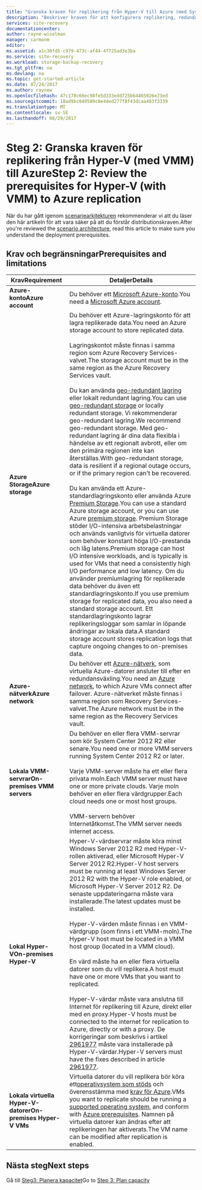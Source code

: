 ```yaml
---
title: "Granska kraven för replikering från Hyper-V till Azure (med System Center VMM) med hjälp av Azure Site Recovery | Microsoft Docs"
description: "Beskriver kraven för att konfigurera replikering, redundans och återställning på lokala virtuella Hyper-V-datorer i VMM-moln till Azure med hjälp av Azure Site Recovery"
services: site-recovery
documentationcenter: 
author: rayne-wiselman
manager: carmonm
editor: 
ms.assetid: a1c30fd5-c979-473c-af44-4f725ad3e3ba
ms.service: site-recovery
ms.workload: storage-backup-recovery
ms.tgt_pltfrm: na
ms.devlang: na
ms.topic: get-started-article
ms.date: 07/24/2017
ms.author: raynew
ms.openlocfilehash: 47c178c66ec98fe5d333edd725b64465026e73ed
ms.sourcegitcommit: 18ad9bc049589c8e44ed277f8f43dcaa483f3339
ms.translationtype: MT
ms.contentlocale: sv-SE
ms.lasthandoff: 08/29/2017
---
```

# <a name="step-2-review-the-prerequisites-for-hyper-v-with-vmm-to-azure-replication"></a><span data-ttu-id="8c6d1-103">Steg 2: Granska kraven för replikering från Hyper-V (med VMM) till Azure</span><span class="sxs-lookup"><span data-stu-id="8c6d1-103">Step 2: Review the prerequisites for Hyper-V (with VMM) to Azure replication</span></span>

<span data-ttu-id="8c6d1-104">När du har gått igenom [scenariearkitekturen](vmm-to-azure-walkthrough-architecture.md) rekommenderar vi att du läser den här artikeln för att vara säker på att du förstår distributionskraven.</span><span class="sxs-lookup"><span data-stu-id="8c6d1-104">After you're reviewed the [scenario architecture](vmm-to-azure-walkthrough-architecture.md), read this article to make sure you understand the deployment prerequisites.</span></span> 

## <a name="prerequisites-and-limitations"></a><span data-ttu-id="8c6d1-105">Krav och begränsningar</span><span class="sxs-lookup"><span data-stu-id="8c6d1-105">Prerequisites and limitations</span></span>

<span data-ttu-id="8c6d1-106">**Krav**</span><span class="sxs-lookup"><span data-stu-id="8c6d1-106">**Requirement**</span></span> | <span data-ttu-id="8c6d1-107">**Detaljer**</span><span class="sxs-lookup"><span data-stu-id="8c6d1-107">**Details**</span></span>
--- | ---
<span data-ttu-id="8c6d1-108">**Azure-konto**</span><span class="sxs-lookup"><span data-stu-id="8c6d1-108">**Azure account**</span></span> | <span data-ttu-id="8c6d1-109">Du behöver ett [Microsoft Azure-konto](http://azure.microsoft.com/).</span><span class="sxs-lookup"><span data-stu-id="8c6d1-109">You need a [Microsoft Azure account](http://azure.microsoft.com/).</span></span>
<span data-ttu-id="8c6d1-110">**Azure Storage**</span><span class="sxs-lookup"><span data-stu-id="8c6d1-110">**Azure storage**</span></span> | <span data-ttu-id="8c6d1-111">Du behöver ett Azure-lagringskonto för att lagra replikerade data.</span><span class="sxs-lookup"><span data-stu-id="8c6d1-111">You need an Azure storage account to store replicated data.</span></span><br/><br/> <span data-ttu-id="8c6d1-112">Lagringskontot måste finnas i samma region som Azure Recovery Services-valvet.</span><span class="sxs-lookup"><span data-stu-id="8c6d1-112">The storage account must be in the same region as the Azure Recovery Services vault.</span></span><br/><br/><span data-ttu-id="8c6d1-113">Du kan använda [geo-redundant lagring](../storage/common/storage-redundancy.md#geo-redundant-storage) eller lokalt redundant lagring.</span><span class="sxs-lookup"><span data-stu-id="8c6d1-113">You can use [geo-redundant storage](../storage/common/storage-redundancy.md#geo-redundant-storage) or locally redundant storage.</span></span> <span data-ttu-id="8c6d1-114">Vi rekommenderar geo-redundant lagring.</span><span class="sxs-lookup"><span data-stu-id="8c6d1-114">We recommend geo-redundant storage.</span></span> <span data-ttu-id="8c6d1-115">Med geo-redundant lagring är dina data flexibla i händelse av ett regionalt avbrott, eller om den primära regionen inte kan återställas.</span><span class="sxs-lookup"><span data-stu-id="8c6d1-115">With geo-redundant storage, data is resilient if a regional outage occurs, or if the primary region can't be recovered.</span></span><br/><br/> <span data-ttu-id="8c6d1-116">Du kan använda ett Azure-standardlagringskonto eller använda Azure [Premium Storage](../storage/common/storage-premium-storage.md).</span><span class="sxs-lookup"><span data-stu-id="8c6d1-116">You can use a standard Azure storage account, or you can use Azure [premium storage](../storage/common/storage-premium-storage.md).</span></span> <span data-ttu-id="8c6d1-117">Premium Storage stöder I/O-intensiva arbetsbelastningar och används vanligtvis för virtuella datorer som behöver konstant höga I/O-prestanda och låg latens.</span><span class="sxs-lookup"><span data-stu-id="8c6d1-117">Premium storage can host I/O intensive workloads, and is typically is used for VMs that need a consistently high I/O performance and low latency.</span></span> <span data-ttu-id="8c6d1-118">Om du använder premiumlagring för replikerade data behöver du även ett standardlagringskonto.</span><span class="sxs-lookup"><span data-stu-id="8c6d1-118">If you use premium storage for replicated data, you also need a standard storage account.</span></span> <span data-ttu-id="8c6d1-119">Ett standardlagringskonto lagrar replikeringsloggar som samlar in löpande ändringar av lokala data.</span><span class="sxs-lookup"><span data-stu-id="8c6d1-119">A standard storage account stores replication logs that capture ongoing changes to on-premises data.</span></span>
<span data-ttu-id="8c6d1-120">**Azure-nätverk**</span><span class="sxs-lookup"><span data-stu-id="8c6d1-120">**Azure network**</span></span> | <span data-ttu-id="8c6d1-121">Du behöver ett [Azure-nätverk](../virtual-network/virtual-network-get-started-vnet-subnet.md), som virtuella Azure-datorer ansluter till efter en redundansväxling.</span><span class="sxs-lookup"><span data-stu-id="8c6d1-121">You need an [Azure network](../virtual-network/virtual-network-get-started-vnet-subnet.md), to which Azure VMs connect after failover.</span></span> <span data-ttu-id="8c6d1-122">Azure-nätverket måste finnas i samma region som Recovery Services-valvet.</span><span class="sxs-lookup"><span data-stu-id="8c6d1-122">The Azure network must be in the same region as the Recovery Services vault.</span></span>
<span data-ttu-id="8c6d1-123">**Lokala VMM-servrar**</span><span class="sxs-lookup"><span data-stu-id="8c6d1-123">**On-premises VMM servers**</span></span> | <span data-ttu-id="8c6d1-124">Du behöver en eller flera VMM-servrar som kör System Center 2012 R2 eller senare.</span><span class="sxs-lookup"><span data-stu-id="8c6d1-124">You need one or more VMM servers running System Center 2012 R2 or later.</span></span><br/><br/> <span data-ttu-id="8c6d1-125">Varje VMM-server måste ha ett eller flera privata moln.</span><span class="sxs-lookup"><span data-stu-id="8c6d1-125">Each VMM server must have one or more private clouds.</span></span> <span data-ttu-id="8c6d1-126">Varje moln behöver en eller flera värdgrupper.</span><span class="sxs-lookup"><span data-stu-id="8c6d1-126">Each cloud needs one or most host groups.</span></span><br/><br/> <span data-ttu-id="8c6d1-127">VMM-servern behöver Internetåtkomst.</span><span class="sxs-lookup"><span data-stu-id="8c6d1-127">The VMM server needs internet access.</span></span>
<span data-ttu-id="8c6d1-128">**Lokal Hyper-V**</span><span class="sxs-lookup"><span data-stu-id="8c6d1-128">**On-premises Hyper-V**</span></span> | <span data-ttu-id="8c6d1-129">Hyper-V-värdservrar måste köra minst Windows Server 2012 R2 med Hyper-V-rollen aktiverad, eller Microsoft Hyper-V Server 2012 R2.</span><span class="sxs-lookup"><span data-stu-id="8c6d1-129">Hyper-V host servers must be running at least Windows Server 2012 R2 with the Hyper-V role enabled, or Microsoft Hyper-V Server 2012 R2.</span></span> <span data-ttu-id="8c6d1-130">De senaste uppdateringarna måste vara installerade.</span><span class="sxs-lookup"><span data-stu-id="8c6d1-130">The latest updates must be installed.</span></span><br/><br/> <span data-ttu-id="8c6d1-131">Hyper-V-värden måste finnas i en VMM-värdgrupp (som finns i ett VMM-moln).</span><span class="sxs-lookup"><span data-stu-id="8c6d1-131">The Hyper-V host must be located in a VMM host group (located in a VMM cloud).</span></span><br/><br/> <span data-ttu-id="8c6d1-132">En värd måste ha en eller flera virtuella datorer som du vill replikera.</span><span class="sxs-lookup"><span data-stu-id="8c6d1-132">A host must have one or more VMs that you want to replicated.</span></span><br/><br/> <span data-ttu-id="8c6d1-133">Hyper-V-värdar måste vara anslutna till Internet för replikering till Azure, direkt eller med en proxy.</span><span class="sxs-lookup"><span data-stu-id="8c6d1-133">Hyper-V hosts must be connected to the internet for replication to Azure, directly or with a proxy.</span></span> <span data-ttu-id="8c6d1-134">De korrigeringar som beskrivs i artikel [2961977](https://support.microsoft.com/kb/2961977) måste vara installerade på Hyper-V-värdar.</span><span class="sxs-lookup"><span data-stu-id="8c6d1-134">Hyper-V servers must have the fixes described in article [2961977](https://support.microsoft.com/kb/2961977).</span></span>
<span data-ttu-id="8c6d1-135">**Lokala virtuella Hyper-V-datorer**</span><span class="sxs-lookup"><span data-stu-id="8c6d1-135">**On-premises Hyper-V VMs**</span></span> | <span data-ttu-id="8c6d1-136">Virtuella datorer du vill replikera bör köra ett[operativsystem som stöds](site-recovery-support-matrix-to-azure.md#support-for-replicated-machine-os-versions) och överensstämma med [krav för Azure](site-recovery-support-matrix-to-azure.md#failed-over-azure-vm-requirements).</span><span class="sxs-lookup"><span data-stu-id="8c6d1-136">VMs you want to replicate should be running a [supported operating system](site-recovery-support-matrix-to-azure.md#support-for-replicated-machine-os-versions), and conform with [Azure prerequisites](site-recovery-support-matrix-to-azure.md#failed-over-azure-vm-requirements).</span></span> <span data-ttu-id="8c6d1-137">Namnen på virtuella datorer kan ändras efter att replikeringen har aktiverats.</span><span class="sxs-lookup"><span data-stu-id="8c6d1-137">The VM name can be modified after replication is enabled.</span></span> 




## <a name="next-steps"></a><span data-ttu-id="8c6d1-138">Nästa steg</span><span class="sxs-lookup"><span data-stu-id="8c6d1-138">Next steps</span></span>

<span data-ttu-id="8c6d1-139">Gå till [Steg3: Planera kapacitet](vmm-to-azure-walkthrough-capacity.md)</span><span class="sxs-lookup"><span data-stu-id="8c6d1-139">Go to [Step 3: Plan capacity](vmm-to-azure-walkthrough-capacity.md)</span></span>
